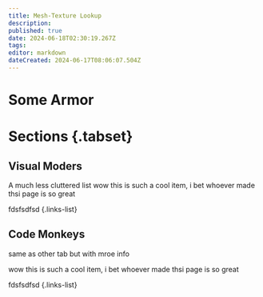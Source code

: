 ```yaml
---
title: Mesh-Texture Lookup
description: 
published: true
date: 2024-06-18T02:30:19.267Z
tags: 
editor: markdown
dateCreated: 2024-06-17T08:06:07.504Z
---
```


# Some Armor

# Sections {.tabset}

## Visual Moders
A much less cluttered list
wow this is such a cool item, i bet whoever made thsi page is so great


fdsfsdfsd
{.links-list}

## Code Monkeys
same as other tab but with mroe info

wow this is such a cool item, i bet whoever made thsi page is so great


fdsfsdfsd
{.links-list}
